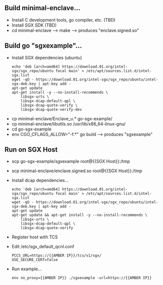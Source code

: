 ## Build minimal-enclave...
- Install C development tools, go compiler, etc. (TBD)
- Install SGX SDK (TBD)
- cd minimal-enclave --> make --> produces "enclave.signed.so"

## Build go "sgxexample"...
- Install SGX dependencies (ubuntu)
    ```
    echo 'deb [arch=amd64] https://download.01.org/intel-sgx/sgx_repo/ubuntu focal main' > /etc/apt/sources.list.d/intel-sgx.list
    wget -qO - https://download.01.org/intel-sgx/sgx_repo/ubuntu/intel-sgx-deb.key | apt-key add -
    apt-get update
    apt-get install -y --no-install-recommends \
        libsgx-urts \
        libsgx-dcap-default-qpl \
        libsgx-dcap-quote-verify \
        libsgx-dcap-quote-verify-dev
    ```
- cp minimal-enclave/Enclave_u.* go-sgx-example/
- cp minimal-enclave/libutils.so /usr/lib/x86_64-linux-gnu/
- cd go-sgx-example
- env CGO_CFLAGS_ALLOW="-f.*" go build --> produces "sgxexample"

## Run on SGX Host
- scp go-sgx-example/sgxexample root@{{SGX Host}}:/tmp
- scp minimal-enclave/enclave.signed.so root@{{SGX Host}}:/tmp

- Install dcap dependencies...
    ```
    echo 'deb [arch=amd64] https://download.01.org/intel-sgx/sgx_repo/ubuntu focal main' > /etc/apt/sources.list.d/intel-sgx.list
    wget -qO - https://download.01.org/intel-sgx/sgx_repo/ubuntu/intel-sgx-deb.key | apt-key add -
    apt-get update 
    apt-get update && apt-get install -y --no-install-recommends \
        libsgx-urts \
        libsgx-dcap-default-qpl \
        libsgx-dcap-quote-verify
    ```

- Register host with TCS

- Edit /etc/sgx_default_qcnl.conf
    ```
    PCCS_URL=https://{{AMBER IP}}/tcs/v1/sgx/
    USE_SECURE_CERT=false
    ```

- Run example...
    ```
    env no_proxy={{AMBER IP}} ./sgxexample -url=https://{{AMBER IP}}
    ```
